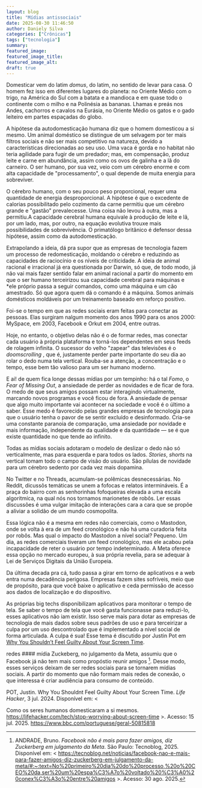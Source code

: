 ```yaml
---
layout: blog
title: "Mídias antissociais"
date: 2025-08-30 11:46:50
author: Daniely Silva
categories: ["Crônicas"]
tags: ["tecnologia"]
summary:
featured_image:
featured_image_title:
featured_image_alt:
draft: true
---
```


Domesticar vem do latim *domus*, do latim, no sentido de levar para casa. O homem fez isso em diferentes lugares do planeta: no Oriente Médio com o trigo, na América do Sul com a batata e a mandioca e em quase todo o continente com o milho e na Polinésia as bananas. Lhamas e preás nos Andes, cachorros e cavalos na Eurásia, no Oriente Médio os gatos e o gado leiteiro em partes espaçadas do globo.

A hipótese da autodomesticação humana diz que o homem domesticou a si mesmo. Um animal doméstico se distingue de um selvagem por ter mais filtros sociais e não ser mais competitivo na natureza, devido a características direcionadas ao seu uso. Uma vaca é gorda e no habitat não teria agilidade para fugir de um predador; mas, em compensação, produz leite e carne em abundância, assim como os ovos de galinha e a lã do carneiro. O ser humano, por sua vez, veio com um cérebro enorme e com alta capacidade de "processamento", o qual depende de muita energia para sobreviver.

O cérebro humano, com o seu pouco peso proporcional, requer uma quantidade de energia desproporcional.  A hipótese é que o excedente de calorias possibilitado pelo cozimento da carne permitiu que um cérebro grande e "gastão" prevalecesse. Uma coisa não levou à outra, mas a permitiu.A capacidade cerebral humana equivale à produção de leite e lã, por um lado, mas, por outro, na equação evolutiva trouxe mais possibilidades de sobrevivência. O primatólogo britânico é defensor dessa hipótese, assim como da autodomesticação.

Extrapolando a ideia, dá pra supor que as empresas de tecnologia fazem um processo de redomesticação, moldando o cérebro e reduzindo as capacidades de raciocínio e os níveis de criticidade. A ideia de animal racional e irracional já era questionada por Darwin, só que, de todo modo, já não vai mais fazer sentido falar em animal racional a partir do momento em que o ser humano terceirizou sua capacidade cerebral para máquinas e *ele próprio passa a seguir comandos, como uma máquina e um cão amestrado. Só que agora quem dá o comando é a máquina. Somos animais domésticos moldáveis por um treinamento baseado em reforço positivo.

Foi-se o tempo em que as redes sociais eram feitas para conectar as pessoas. Elas surgiram nalgum momento dos anos 1990 para os anos 2000: MySpace, em 2003, Facebook e Orkut em 2004, entre outras.

Hoje, no entanto, o objetivo delas não é o de formar redes, mas conectar cada usuário à própria plataforma e torná-los dependentes em seus feeds de rolagem infinita. O sucessor do velho "zapear" das televisões é o *doomscrolling* , que é, justamente perder parte importante do seu dia ao rolar o dedo numa tela vertical. Rouba-se a atenção, a concentração e o tempo, esse bem tão valioso para um ser humano moderno.

E ai! de quem fica longe dessas mídias por um tempinho: há o tal *Fomo*, o *Fear of Missing Out*, a ansiedade de perder as novidades e de ficar de fora. O medo de que seus amigos possam estar interagindo virtualmente, marcando novos programas e você ficou de fora. A ansiedade de pensar que algo muito importante vai acontecer na sociedade e você é o último a saber. Esse medo é favorecido pelas grandes empresas de tecnologia para que o usuário tenha o pavor de se sentir excluído e desinformado. Cria-se uma constante paranoia de comparação, uma ansiedade por novidade e mais informação, independente da qualidade e da quantidade — se é que existe quantidade no que tende ao infinito.

Todas as mídias sociais adotaram o modelo de deslizar o dedo não só verticalmente, mas para esquerda e para todos os lados. *Stories*, *shorts* na vertical tomam todo o campo de visão do usuário. São pílulas de novidade para um cérebro sedento por cada vez mais dopamina.

No Twitter e no Threads, acumulam-se polêmicas desnecessárias. No Reddit, dicussõs temáticas se unem a fofocas e relatos intermináveis. É a praça do bairro com as senhorinhas fofoqueiras elevada a uma escala algoritmíca, na qual nós nos tornamos marionetes de robôs. Ler essas discussões é uma vulgar imitação de interações cara a cara que se propõe a aliviar a solidão de um mundo cosmopolita.

Essa lógica não é a mesma em redes não comerciais, como o Mastodon, onde se volta à era de um feed cronológico e não há uma curadoria feita por robôs. Mas qual o impacto do Mastodon a nível social? Pequeno.  Um dia, as redes comerciais tiveram um feed cronológico, mas ele acabou pela incapacidade de reter o usuário por tempo indeterminado. A Meta oferece essa opção no mercado europeu, à sua própria revelia, para se adequar à Lei de Serviços Digitais da União Europeia.

Da última decada pra cá, tudo passa a girar em torno de aplicativos e a web entra numa decadência perigosa. Empresas fazem sites sofríveis, meio que de propósito, para que você baixe o aplicativo e ceda permissão de acesso aos dados de localização e do dispositivo.

As próprias big techs disponibilizam aplicativos para monitorar o tempo de tela. Se saber o tempo de tela que você gasta funcionasse para reduzi-lo, esses aplicativos não iam existir. Isso serve mais para dotar as empresas de tecnologia de mais dados sobre seus padrões de uso e para terceirizar a culpa por um uso descontrolado que é implementado a nível social de forma articulada. A culpa é sua! Esse tema é discutido por Justin Pot em [Why You Shouldn’t Feel Guilty About Your Screen Time](https://lifehacker.com/tech/stop-worrying-about-screen-time).

redes #### mídia
Zuckeberg, no julgamento da Meta, assumiu que o Facebook já não tem mais como propóstio reunir amigos [^1]. Desse modo, esses serviços deixam de ser redes sociais para se tornarem mídias sociais. A partir do momento que não formam mais redes de conexão, o que interessa é criar audiência para consumo de conteúdo.





POT, Justin. Why You Shouldnt Feel Guilty About Your Screen Time. *Life Hacker*, 3 jul. 2024. Disponível em: <

Como os seres humanos domesticaram a si mesmos. https://lifehacker.com/tech/stop-worrying-about-screen-time >. Acesso: 15 jul. 2025.
https://www.bbc.com/portuguese/geral-50815818

[^1]: ANDRADE, Bruno. *Facebook não é mais para fazer amigos, diz Zuckerberg em julgamento da Meta*. São Paulo: Tecnoblog, 2025. Disponível em: < https://tecnoblog.net/noticias/facebook-nao-e-mais-para-fazer-amigos-diz-zuckerberg-em-julgamento-da-meta/#:~:text=No%20primeiro%20dia%20do%20processo,%20o%20CEO%20da,ser%20um%20espa%C3%A7o%20voltado%20%C3%A0%20conex%C3%A3o%20entre%20amigos >. Acesso: 30 ago. 2025.



<div hidden>
Quando se fala que um pitbull é perigoso, ele pode até ser mais agressivo que outras raças, mas ainda é um cachorro e ainda é doméstico; a grande diferença está na sua força! Também comparemos um ser humano e um chimpanzé: são parecidos, mas um chimpanzé criado como humano pode fazer um estrago assustador. Esse animal surta, nós surtamos; mas nós temos filtros para evitar surtos e, ainda que esse filtro falhe, não temos toda sua força. Entre o surto de um pitbull e o de um cão salsicha, qual fará mais estrago? Um lobo, se se sentir ameaçado ou faminto, vai atacar alguém; um cachorro tem a tendência a não atacar. Em todo caso, os domésticos são animais mais mansos, foram selecionados para isso.
</div>

